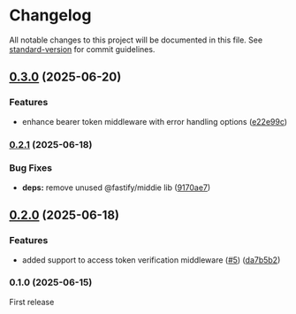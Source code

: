 # Changelog

All notable changes to this project will be documented in this file. See [standard-version](https://github.com/conventional-changelog/standard-version) for commit guidelines.

## [0.3.0](https://github.com/flaviodelgrosso/fastify-mcp-server/compare/v0.2.1...v0.3.0) (2025-06-20)


### Features

* enhance bearer token middleware with error handling options ([e22e99c](https://github.com/flaviodelgrosso/fastify-mcp-server/commit/e22e99cad4cbb57c1924edf755323a028496d99e))

### [0.2.1](https://github.com/flaviodelgrosso/fastify-mcp-server/compare/v0.2.0...v0.2.1) (2025-06-18)


### Bug Fixes

* **deps:** remove unused @fastify/middie lib ([9170ae7](https://github.com/flaviodelgrosso/fastify-mcp-server/commit/9170ae79d793fc4ff6df5324fcc8f67789f9da84))

## [0.2.0](https://github.com/flaviodelgrosso/fastify-mcp-server/compare/v0.1.0...v0.2.0) (2025-06-18)


### Features

* added support to access token verification middleware ([#5](https://github.com/flaviodelgrosso/fastify-mcp-server/issues/5)) ([da7b5b2](https://github.com/flaviodelgrosso/fastify-mcp-server/commit/da7b5b26e07b4bfbd10b941007cb77ca4f801196))

### 0.1.0 (2025-06-15)

First release
